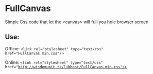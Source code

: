 FullCanvas
==========

Simple Css code that let the &lt;canvas> will full you hole browser screen

Use:
--------------

Offline:
<code>&lt;link rel="stylesheet" type="text/css" href="FullCanvas.min.css"/></code>

Online:
<code>&lt;link rel="stylesheet" type="text/css" href="http://wisdomunit.tk/libhost/FullCanvas.min.css"/></code>
